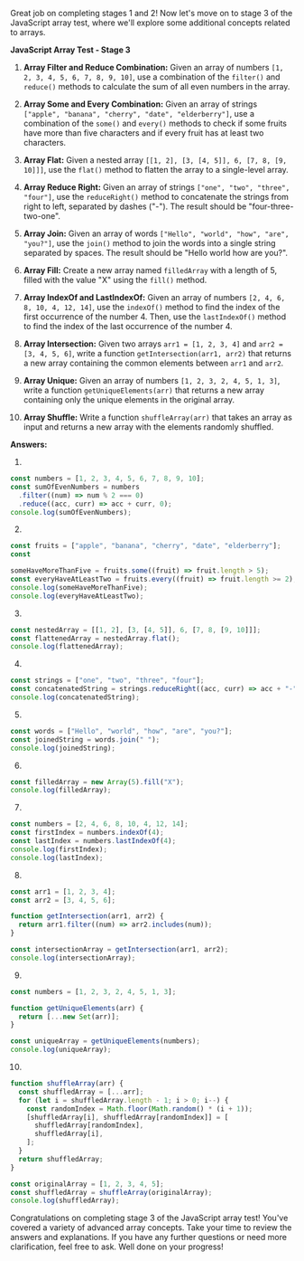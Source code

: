 Great job on completing stages 1 and 2! Now let's move on to stage 3 of the JavaScript array test, where we'll explore some additional concepts related to arrays.

**JavaScript Array Test - Stage 3**

1. **Array Filter and Reduce Combination:**
Given an array of numbers `[1, 2, 3, 4, 5, 6, 7, 8, 9, 10]`, use a combination of the `filter()` and `reduce()` methods to calculate the sum of all even numbers in the array.

2. **Array Some and Every Combination:**
Given an array of strings `["apple", "banana", "cherry", "date", "elderberry"]`, use a combination of the `some()` and `every()` methods to check if some fruits have more than five characters and if every fruit has at least two characters.

3. **Array Flat:**
Given a nested array `[[1, 2], [3, [4, 5]], 6, [7, 8, [9, 10]]]`, use the `flat()` method to flatten the array to a single-level array.

4. **Array Reduce Right:**
Given an array of strings `["one", "two", "three", "four"]`, use the `reduceRight()` method to concatenate the strings from right to left, separated by dashes ("-"). The result should be "four-three-two-one".

5. **Array Join:**
Given an array of words `["Hello", "world", "how", "are", "you?"]`, use the `join()` method to join the words into a single string separated by spaces. The result should be "Hello world how are you?".

6. **Array Fill:**
Create a new array named `filledArray` with a length of 5, filled with the value "X" using the `fill()` method.

7. **Array IndexOf and LastIndexOf:**
Given an array of numbers `[2, 4, 6, 8, 10, 4, 12, 14]`, use the `indexOf()` method to find the index of the first occurrence of the number 4. Then, use the `lastIndexOf()` method to find the index of the last occurrence of the number 4.

8. **Array Intersection:**
Given two arrays `arr1 = [1, 2, 3, 4]` and `arr2 = [3, 4, 5, 6]`, write a function `getIntersection(arr1, arr2)` that returns a new array containing the common elements between `arr1` and `arr2`.

9. **Array Unique:**
Given an array of numbers `[1, 2, 3, 2, 4, 5, 1, 3]`, write a function `getUniqueElements(arr)` that returns a new array containing only the unique elements in the original array.

10. **Array Shuffle:**
Write a function `shuffleArray(arr)` that takes an array as input and returns a new array with the elements randomly shuffled.

**Answers:**

1.
```javascript
const numbers = [1, 2, 3, 4, 5, 6, 7, 8, 9, 10];
const sumOfEvenNumbers = numbers
  .filter((num) => num % 2 === 0)
  .reduce((acc, curr) => acc + curr, 0);
console.log(sumOfEvenNumbers);
```

2.
```javascript
const fruits = ["apple", "banana", "cherry", "date", "elderberry"];
const

someHaveMoreThanFive = fruits.some((fruit) => fruit.length > 5);
const everyHaveAtLeastTwo = fruits.every((fruit) => fruit.length >= 2);
console.log(someHaveMoreThanFive);
console.log(everyHaveAtLeastTwo);
```

3.
```javascript
const nestedArray = [[1, 2], [3, [4, 5]], 6, [7, 8, [9, 10]]];
const flattenedArray = nestedArray.flat();
console.log(flattenedArray);
```

4.
```javascript
const strings = ["one", "two", "three", "four"];
const concatenatedString = strings.reduceRight((acc, curr) => acc + "-" + curr);
console.log(concatenatedString);
```

5.
```javascript
const words = ["Hello", "world", "how", "are", "you?"];
const joinedString = words.join(" ");
console.log(joinedString);
```

6.
```javascript
const filledArray = new Array(5).fill("X");
console.log(filledArray);
```

7.
```javascript
const numbers = [2, 4, 6, 8, 10, 4, 12, 14];
const firstIndex = numbers.indexOf(4);
const lastIndex = numbers.lastIndexOf(4);
console.log(firstIndex);
console.log(lastIndex);
```

8.
```javascript
const arr1 = [1, 2, 3, 4];
const arr2 = [3, 4, 5, 6];

function getIntersection(arr1, arr2) {
  return arr1.filter((num) => arr2.includes(num));
}

const intersectionArray = getIntersection(arr1, arr2);
console.log(intersectionArray);
```

9.
```javascript
const numbers = [1, 2, 3, 2, 4, 5, 1, 3];

function getUniqueElements(arr) {
  return [...new Set(arr)];
}

const uniqueArray = getUniqueElements(numbers);
console.log(uniqueArray);
```

10.
```javascript
function shuffleArray(arr) {
  const shuffledArray = [...arr];
  for (let i = shuffledArray.length - 1; i > 0; i--) {
    const randomIndex = Math.floor(Math.random() * (i + 1));
    [shuffledArray[i], shuffledArray[randomIndex]] = [
      shuffledArray[randomIndex],
      shuffledArray[i],
    ];
  }
  return shuffledArray;
}

const originalArray = [1, 2, 3, 4, 5];
const shuffledArray = shuffleArray(originalArray);
console.log(shuffledArray);
```

Congratulations on completing stage 3 of the JavaScript array test! You've covered a variety of advanced array concepts. Take your time to review the answers and explanations. If you have any further questions or need more clarification, feel free to ask. Well done on your progress!